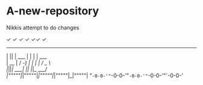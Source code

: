 # A-new-repository
Nikkis attempt to do changes

✓ ✓ ✓ ✓ ✓✓ ✓



  _  _              _       _            
 | || |    ___     | |     | |     ___   
 | __ |   / -_)    | |     | |    / _ \  
 |_||_|   \___|   _|_|_   _|_|_   \___/  
_|"""""|_|"""""|_|"""""|_|"""""|_|"""""| 
"`-0-0-'"`-0-0-'"`-0-0-'"`-0-0-'"`-0-0-' 

